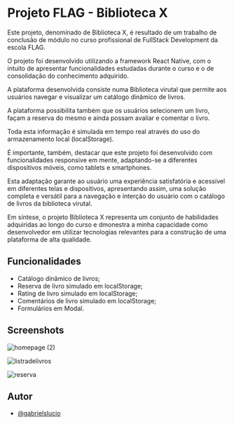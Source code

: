 # Projeto FLAG - Biblioteca X
Este projeto, denominado de Biblioteca X, é resultado de um trabalho de conclusão de módulo no curso profissional de FullStack Development da escola FLAG. 

O projeto foi desenvolvido utilizando a framework React Native, com o intuito de apresentar funcionalidades estudadas durante o curso e o de consolidação do conhecimento adquirido.

A plataforma desenvolvida consiste numa Biblioteca virutal que permite aos usuários navegar e visualizar um catálogo dinâmico de livros.

A plataforma possibilita também que os usuários selecionem um livro, façam a reserva do mesmo e ainda possam avaliar e comentar o livro.

Toda esta informação é simulada em tempo real através do uso do armazenamento local (localStorage).

É importante, também, destacar que este projeto foi desenvolvido com funcionalidades responsive em mente, adaptando-se a diferentes dispositivos móveis, como tablets e smartphones. 

Esta adaptação garante ao usuário uma experiência satisfatória e acessível em diferentes telas e dispositivos, apresentando assim, uma solução completa e versátil para a navegação e interção do usuário com o catálogo de livros da biblioteca virutal. 

Em síntese, o projeto Biblioteca X representa um conjunto de habilidades adquiridas ao longo do curso e dmonestra a minha capacidade como desenvolvedor em utilizar tecnologias relevantes para a construção de uma plataforma de alta qualidade. 


## Funcionalidades

- Catálogo dinâmico de livros;
- Reserva de livro simulado em localStorage;
- Rating de livro simulado em localStorage;
- Comentários de livro simulado em localStorage;
- Formulários em Modal.


## Screenshots

![homepage (2)](https://user-images.githubusercontent.com/117771594/221677530-925734bb-0de2-4ca7-acdb-1a42516669bd.jpg)


![listradelivros](https://user-images.githubusercontent.com/117771594/221677692-29de3d94-1174-401c-9029-f4ef62bc71da.png)


![reserva](https://user-images.githubusercontent.com/117771594/221677703-e8005498-8636-4c5a-88cb-30dd23b179d3.png)


## Autor

- [@gabrielslucio](https://github.com/gabrielslucio)